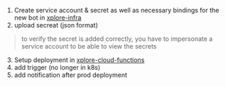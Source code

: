 1. Create service account & secret as well as necessary bindings for the new bot in [xplore-infra](https://github.com/anzx/xplore-infra/tree/master/terraform/common)
2. upload secreat (json format)
  > to verify the secret is added correctly, you have to impersonate a service account to be able to view the secrets
3. Setup deployment in [xplore-cloud-functions](https://github.com/anzx/xplore-cloud-functions/blob/master/common.libsonnet)
4. add trigger (no longer in k8s)
5. add notification after prod deployment

